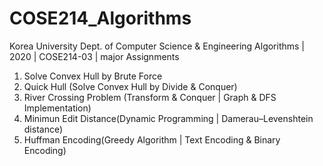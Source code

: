 # COSE214_Algorithms
Korea University Dept. of Computer Science & Engineering 
Algorithms | 2020 | COSE214-03 | major 
Assignments 
  1. Solve Convex Hull by Brute Force
  2. Quick Hull (Solve Convex Hull by Divide & Conquer)
  3. River Crossing Problem (Transform & Conquer | Graph & DFS Implementation)
  4. Minimun Edit Distance(Dynamic Programming | Damerau–Levenshtein distance)
  5. Huffman Encoding(Greedy Algorithm | Text Encoding & Binary Encoding)
